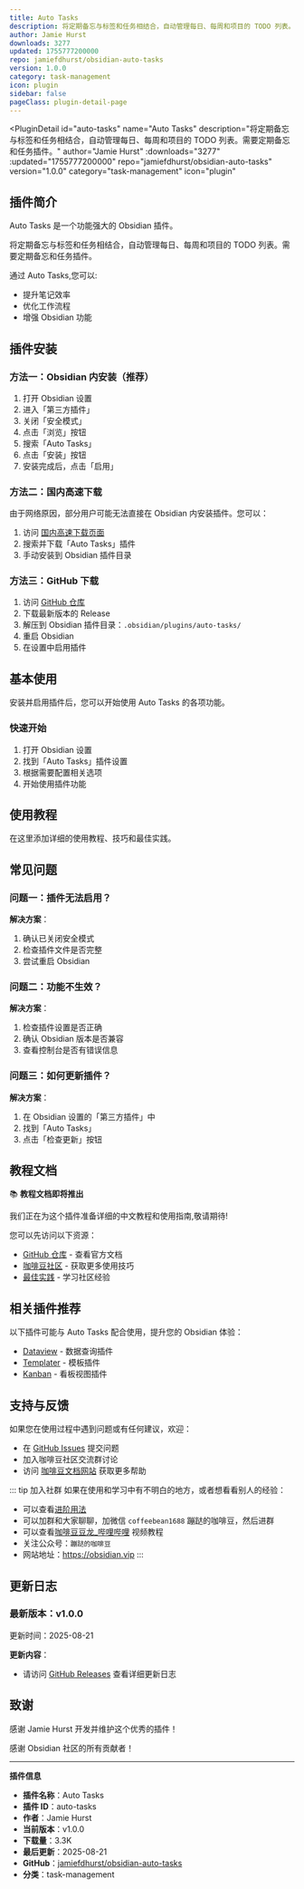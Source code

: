 ```yaml
---
title: Auto Tasks
description: 将定期备忘与标签和任务相结合，自动管理每日、每周和项目的 TODO 列表。需要定期备忘和任务插件。
author: Jamie Hurst
downloads: 3277
updated: 1755777200000
repo: jamiefdhurst/obsidian-auto-tasks
version: 1.0.0
category: task-management
icon: plugin
sidebar: false
pageClass: plugin-detail-page
---
```


<PluginDetail
  id="auto-tasks"
  name="Auto Tasks"
  description="将定期备忘与标签和任务相结合，自动管理每日、每周和项目的 TODO 列表。需要定期备忘和任务插件。"
  author="Jamie Hurst"
  :downloads="3277"
  :updated="1755777200000"
  repo="jamiefdhurst/obsidian-auto-tasks"
  version="1.0.0"
  category="task-management"
  icon="plugin"
>

<!-- AUTO_GENERATED_START -->
## 插件简介

Auto Tasks 是一个功能强大的 Obsidian 插件。

将定期备忘与标签和任务相结合，自动管理每日、每周和项目的 TODO 列表。需要定期备忘和任务插件。

通过 Auto Tasks,您可以:

- 提升笔记效率
- 优化工作流程
- 增强 Obsidian 功能

<!-- AUTO_GENERATED_END -->

<!-- AUTO_GENERATED_START -->
## 插件安装

### 方法一：Obsidian 内安装（推荐）

1. 打开 Obsidian 设置
2. 进入「第三方插件」
3. 关闭「安全模式」
4. 点击「浏览」按钮
5. 搜索「Auto Tasks」
6. 点击「安装」按钮
7. 安装完成后，点击「启用」

### 方法二：国内高速下载

由于网络原因，部分用户可能无法直接在 Obsidian 内安装插件。您可以：

1. 访问 [国内高速下载页面](/zh/documentation/obsidian-plugins-download.html)
2. 搜索并下载「Auto Tasks」插件
3. 手动安装到 Obsidian 插件目录

### 方法三：GitHub 下载

1. 访问 [GitHub 仓库](https://github.com/jamiefdhurst/obsidian-auto-tasks)
2. 下载最新版本的 Release
3. 解压到 Obsidian 插件目录：`.obsidian/plugins/auto-tasks/`
4. 重启 Obsidian
5. 在设置中启用插件

## 基本使用

安装并启用插件后，您可以开始使用 Auto Tasks 的各项功能。

### 快速开始

1. 打开 Obsidian 设置
2. 找到「Auto Tasks」插件设置
3. 根据需要配置相关选项
4. 开始使用插件功能

<!-- AUTO_GENERATED_END -->

<!-- CUSTOM_CONTENT_START:tutorial -->
## 使用教程

在这里添加详细的使用教程、技巧和最佳实践。

<!-- CUSTOM_CONTENT_END:tutorial -->

<!-- SHARED_CONTENT_START -->
## 常见问题

### 问题一：插件无法启用？

**解决方案**：
1. 确认已关闭安全模式
2. 检查插件文件是否完整
3. 尝试重启 Obsidian

### 问题二：功能不生效？

**解决方案**：
1. 检查插件设置是否正确
2. 确认 Obsidian 版本是否兼容
3. 查看控制台是否有错误信息

### 问题三：如何更新插件？

**解决方案**：
1. 在 Obsidian 设置的「第三方插件」中
2. 找到「Auto Tasks」
3. 点击「检查更新」按钮

## 教程文档

📚 **教程文档即将推出**

我们正在为这个插件准备详细的中文教程和使用指南,敬请期待!

您可以先访问以下资源：
- [GitHub 仓库](https://github.com/jamiefdhurst/obsidian-auto-tasks) - 查看官方文档
- [咖啡豆社区](/zh/bases/) - 获取更多使用技巧
- [最佳实践](/zh/best-practices/) - 学习社区经验

## 相关插件推荐

以下插件可能与 Auto Tasks 配合使用，提升您的 Obsidian 体验：

- [Dataview](/zh/plugins/dataview.html) - 数据查询插件
- [Templater](/zh/plugins/templater-obsidian.html) - 模板插件
- [Kanban](/zh/plugins/obsidian-kanban.html) - 看板视图插件

## 支持与反馈

如果您在使用过程中遇到问题或有任何建议，欢迎：

- 在 [GitHub Issues](https://github.com/jamiefdhurst/obsidian-auto-tasks/issues) 提交问题
- 加入咖啡豆社区交流群讨论
- 访问 [咖啡豆文档网站](https://obsidian.vip) 获取更多帮助

::: tip 加入社群
如果在使用和学习中有不明白的地方，或者想看看别人的经验：
- 可以查看[进阶用法](/zh/advanced)
- 可以加群和大家聊聊，加微信 `coffeebean1688` 蹦跶的咖啡豆，然后进群
- 可以查看[咖啡豆豆龙_哔哩哔哩](https://space.bilibili.com/618777356) 视频教程
- 关注公众号：`蹦跶的咖啡豆`
- 网站地址：https://obsidian.vip
:::
<!-- SHARED_CONTENT_END -->

<!-- AUTO_GENERATED_START -->
## 更新日志

### 最新版本：v1.0.0

更新时间：2025-08-21

**更新内容**：
- 请访问 [GitHub Releases](https://github.com/jamiefdhurst/obsidian-auto-tasks/releases) 查看详细更新日志

## 致谢

感谢 Jamie Hurst 开发并维护这个优秀的插件！

感谢 Obsidian 社区的所有贡献者！

---

**插件信息**
- **插件名称**：Auto Tasks
- **插件 ID**：auto-tasks
- **作者**：Jamie Hurst
- **当前版本**：v1.0.0
- **下载量**：3.3K
- **最后更新**：2025-08-21
- **GitHub**：[jamiefdhurst/obsidian-auto-tasks](https://github.com/jamiefdhurst/obsidian-auto-tasks)
- **分类**：task-management
<!-- AUTO_GENERATED_END -->

</PluginDetail>

